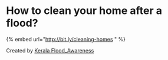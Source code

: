 # How to clean your home after a flood?

{% embed url="http://bit.ly/cleaning-homes
" %}

Created by [Kerala Flood\_Awareness](https://www.youtube.com/channel/UCTRQxF0ZqselrQoVaKb1Naw)  


